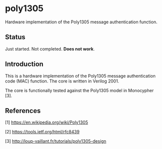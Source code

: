 # poly1305
Hardware implementation of the Poly1305 message authentication function.


## Status
Just started. Not completed. **Does not work**.


## Introduction
This is a hardware implementation of the Poly1305 message authentication
code (MAC) function. The core is written in Verilog 2001.

The core is functionally tested against the Poly1305 model in Monocypher [3].


## References
[1] https://en.wikipedia.org/wiki/Poly1305

[2] https://tools.ietf.org/html/rfc8439

[3] http://loup-vaillant.fr/tutorials/poly1305-design
